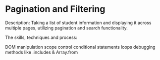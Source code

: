 # Pagination and Filtering
Description: Taking a list of student information and displaying it across multiple pages, utilizing pagination and search functionality.

The skills, techniques and process:

DOM manipulation
scope control
conditional statements
loops
debugging
methods like .includes & Array.from
